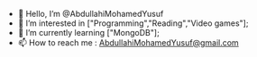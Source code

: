 - 👋 Hello, I’m @AbdullahiMohamedYusuf
- 👀 I’m interested in ["Programming","Reading","Video games"];
- 🌱 I’m currently learning ["MongoDB"];
- 📫 How to reach me : AbdullahiMohamedYusuf@gmail.com

<!---
AbdullahiMohamedYusuf/AbdullahiMohamedYusuf is a ✨ special ✨ repository because its `README.md` (this file) appears on your GitHub profile.
You can click the Preview link to take a look at your changes.
--->
